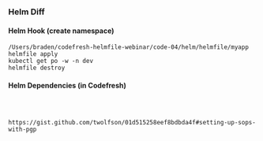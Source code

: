 ### Helm Diff

#### Helm Hook (create namespace)
```
/Users/braden/codefresh-helmfile-webinar/code-04/helm/helmfile/myapp
helmfile apply
kubectl get po -w -n dev
helmfile destroy
```

#### Helm Dependencies (in Codefresh)


```



https://gist.github.com/twolfson/01d515258eef8bdbda4f#setting-up-sops-with-pgp


